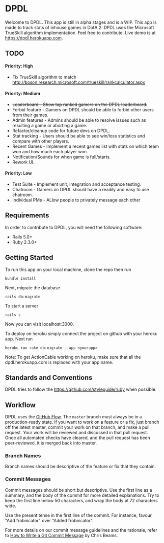 # DPDL

Welcome to DPDL. This app is still in alpha stages and is a WIP.
This app is made to track stats of inhouse games in DotA 2.
DPDL uses the Microsoft TrueSkill algorithm implementation.
Feel free to contribute. Live demo is at https://dpdl.herokuapp.com.

## TODO

#### Priority: High

* Fix TrueSkill algorithm to match http://boson.research.microsoft.com/trueskill/rankcalculator.aspx

#### Priority: Medium
* ~~Leaderboard - Show top ranked gamers on the DPDL leaderboard.~~
* Forbid feature - Gamers on DPDL should be able to forbid other
users from their games.
* Admin features - Admins should be able to resolve issues such as
resulting a game or aborting a game.
* Refactor/cleanup code for future devs on DPDL.
* Stat tracking - Users should be able to see win/loss statistics and
compare with other players.
* Recent Games - Implement a recent games list with stats on which
team won and how much each player won.
* Notification/Sounds for when game is full/starts.
* Rework UI.

#### Priority: Low
* Test Suite - Implement unit, integration and acceptance testing.
* Chatroom - Gamers on DPDL should have a readily and easy to use
chatroom.
* Individual PMs - ALlow people to privately message each other

## Requirements

In order to contribute to DPDL, you will need the following software:

* Rails 5.0+
* Ruby 2.3.0+

## Getting Started

To run this app on your local machine, clone the repo then run

```
bundle install
```

Next, migrate the database
```
rails db:migrate
```

To start a server
```
rails s
```

Now you can visit localhost:3000.

To deploy on heroku simply connect the project on github with your
heroku app. Next run

```
heroku run rake db:migrate --app <yourapp>
```

Note: To get ActionCable working on heroku, make sure that all
the dpdl.herokuapp.com is replaced with your app name.

## Standards and Conventions

DPDL tries to follow the https://github.com/styleguide/ruby when
possible.

## Workflow

DPDL uses the
[GitHub Flow](https://guides.github.com/introduction/flow/). The
`master` branch must always be in a production-ready state. If you
want to work on a feature or a fix, just branch off the latest master,
commit your work on that branch, and make a pull request. Your work
will be reviewed and discussed in that pull request. Once all
automated checks have cleared, and the pull request has been
peer-reviewed, it is merged back into master.

### Branch Names

Branch names should be descriptive of the feature or fix that they
contain.

### Commit Messages

Commit messages should be short but descriptive. Use the first line as
a summary, and the body of the commit for more detailed
explanations. Try to keep the first line below 50 characters, and wrap
the body at 72 characters wide.

Use the present tense in the first line of the commit. For instance,
favour "Add frobnicator" over "Added frobnicator".

For more details on our commit message guidelines and the rationale,
refer to
[How to Write a Git Commit Message](http://chris.beams.io/posts/git-commit/)
by Chris Beams.
